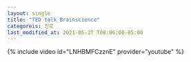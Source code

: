 ```yaml
---
layout: single
title: "TED talk_Brainscience"
categoreis: 진로
last_modified_at: 2021-05-27 T08:06:00-05:00
---
```

{% include video id="LNHBMFCzznE" provider="youtube" %}
